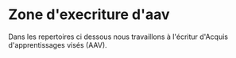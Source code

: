 
# Zone d'execriture d'aav 

Dans les repertoires ci dessous nous travaillons à l'écritur d'Acquis d'apprentissages visés (AAV).



